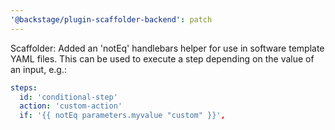 ```yaml
---
'@backstage/plugin-scaffolder-backend': patch
---
```


Scaffolder: Added an 'notEq' handlebars helper for use in software template YAML files. This can be used to execute a step depending on the value of an input, e.g.:

```yaml
steps:
  id: 'conditional-step'
  action: 'custom-action'
  if: '{{ notEq parameters.myvalue "custom" }}',
```
